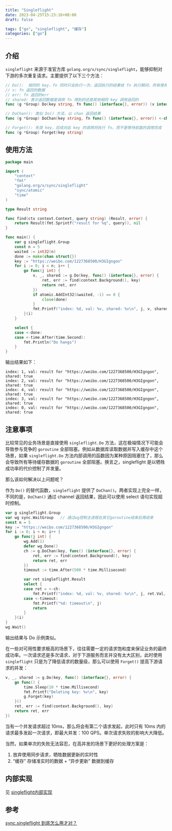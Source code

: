 ```yaml
---
title: "Singleflight"
date: 2023-04-25T15:23:16+08:00
draft: false

tags: ["go", "singleflight", "缓存"]
categories: ["go"]
---
```


## 介绍

`singleflight` 来源于准官方库 `golang.org/x/sync/singleflight`，能够抑制对下游的多次重复请求。主要提供了以下三个方法：

```go
// Do():  相同的 key，fn 同时只会执行一次，返回执行的结果给 fn 执行期间，所有使用该 key 的调用
// v: fn 返回的数据
// err: fn 返回的err
// shared: 表示返回数据是调用 fn 得到的还是其他相同 key 调用返回的
func (g *Group) Do(key string, fn func() (interface{}, error)) (v interface{}, err error, shared bool)

// DoChan(): 类似 Do() 方法，以 chan 返回结果
func (g *Group) DoChan(key string, fn func() (interface{}, error)) <-chan Result

// Forget(): 失效 key，后续对此 key 的调用将执行 fn，而不是等待前面的调用完成
func (g *Group) Forget(key string)
```

## 使用方法

```go
package main

import (
	"context"
	"fmt"
	"golang.org/x/sync/singleflight"
	"sync/atomic"
	"time"
)

type Result string

func find(ctx context.Context, query string) (Result, error) {
	return Result(fmt.Sprintf("result for %q", query)), nil
}

func main() {
	var g singleflight.Group
	const n = 5
	waited := int32(n)
	done := make(chan struct{})
	key := "https://weibo.com/1227368500/H3GIgngon"
	for i := 0; i < n; i++ {
		go func(j int) {
			v, _, shared := g.Do(key, func() (interface{}, error) {
				ret, err := find(context.Background(), key)
				return ret, err
			})
			if atomic.AddInt32(&waited, -1) == 0 {
				close(done)
			}
			fmt.Printf("index: %d, val: %v, shared: %v\n", j, v, shared)
		}(i)
	}

	select {
	case <-done:
	case <-time.After(time.Second):
		fmt.Println("Do hangs")
	}
}
```

输出结果如下：

```text
index: 1, val: result for "https://weibo.com/1227368500/H3GIgngon", shared: true
index: 2, val: result for "https://weibo.com/1227368500/H3GIgngon", shared: true
index: 4, val: result for "https://weibo.com/1227368500/H3GIgngon", shared: true
index: 3, val: result for "https://weibo.com/1227368500/H3GIgngon", shared: true
index: 0, val: result for "https://weibo.com/1227368500/H3GIgngon", shared: true
```

## 注意事项

比较常见的业务场景是直接使用 `singleflight.Do` 方法，这在极端情况下可能会导致参与竞争的 `goroutine` 全部阻塞。例如从数据库读取数据并写入缓存中这个场景，如果 `singleflight.Do` 方法内部调用的函数因为某种原因阻塞住了，那么会导致所有等待缓存数据的 `goroutine` 全部阻塞。换言之，singleflight 是以牺牲成功率的代价控制了并发量。	

那么该如何解决以上问题呢？

作为 `Do()` 的替代函数，`singleflight` 提供了 `DoChan()`。两者实现上完全一样，不同的是，`DoChan()` 通过 channel 返回结果，因此可以使用 select 语句实现超时控制。

```go
var g singleflight.Group
var wg sync.WaitGroup	// 通过wg控制主进程在其它goroutine结束后再结束
const n = 5
key := "https://weibo.com/1227368500/H3GIgngon"
for i := 0; i < n; i++ {
    go func(j int) {
        wg.Add(1)
        defer wg.Done()
        ch := g.DoChan(key, func() (interface{}, error) {
            ret, err := find(context.Background(), key)
            return ret, err
        })
        timeout := time.After(500 * time.Millisecond)

        var ret singleflight.Result
        select {
        case ret = <-ch:
            fmt.Printf("index: %d, val: %v, shared: %v\n", j, ret.Val, ret.Shared)
        case <-timeout:
            fmt.Printf("%d: timeout\n", j)
            return
        }
    }(i)
}
wg.Wait()
```

输出结果与 Do 示例类似。



在一些对可用性要求极高的场景下，往往需要一定的请求饱和度来保证业务的最终成功率。一次请求还是多次请求，对于下游服务而言并没有太大区别，此时使用 `singleflight` 只是为了降低请求的数量级，那么可以使用 `Forget()` 提高下游请求的并发：

```go
v, _, shared := g.Do(key, func() (interface{}, error) {
    go func() {
        time.Sleep(10 * time.Millisecond)
        fmt.Printf("Deleting key: %v\n", key)
        g.Forget(key)
    }()
    ret, err := find(context.Background(), key)
    return ret, err
})
```

当有一个并发请求超过 10ms，那么将会有第二个请求发起，此时只有 10ms 内的请求最多发起一次请求，即最大并发：100 QPS。单次请求失败的影响大大降低。

当然，如果单次的失败无法容忍，在高并发的场景下更好的处理方案是：

1. 放弃使用同步请求，牺牲数据更新的实时性
2. “缓存” 存储准实时的数据 + “异步更新” 数据到缓存

## 内部实现

见 [singleflight内部实现](./singleflight内部实现.html) 



## 参考

[sync.singleflight 到底怎么用才对？](https://www.cyningsun.com/01-11-2021/golang-concurrency-singleflight.html) 
